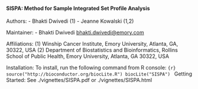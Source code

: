 <h4>SISPA: Method for Sample Integrated Set Profile Analysis</h4>

Authors:
    - Bhakti Dwivedi (1)
    - Jeanne Kowalski (1,2)
  
Maintainer:
    - Bhakti Dwivedi <bhakti.dwivedi@emory.com>

Affiliations:
    (1) Winship Cancer Institute, Emory University, Atlanta, GA, 30322, USA
    (2) Department of Biostatistics and Bioinformatics, Rollins School of Public Health, Emory University, Atlanta, GA 30322, USA

Installation:
    To install, run the following command from R console:
        ```{r}
          source("http://bioconductor.org/biocLite.R")
          biocLite("SISPA")
        ```
Getting Started:
    See ./vignettes/SISPA.pdf or ./vignettes/SISPA.html


